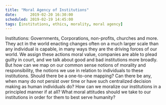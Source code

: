 ```yaml
---
title: "Moral Agency of Institutions"
date:      2019-02-20 16:30:00
scheduled: 2019-02-19 14:45:00
tags: [institutions, ethics, morality, moral agency]
---
```

Institutions: Governments, Corporations, non-profits, churches and more. They act in the world enacting changes often on a much larger scale than any individual is capable, in many ways they are the driving forces of our world. We assign these actions moral value, companies are able to plead guilty in court, and we talk about good and bad institutions more broadly. But how can we map on our common sense notions of morality and responsibility, the notions we use in relation to individuals to these institutions. Should there be a one-to-one mapping? Can there be any, when many do not persist over time or have such centralized decision making as human individuals do? How can we moralize our institutions in a principled manner if at all? What moral attitudes should we take to our institutions in order for them to best serve humanity?
